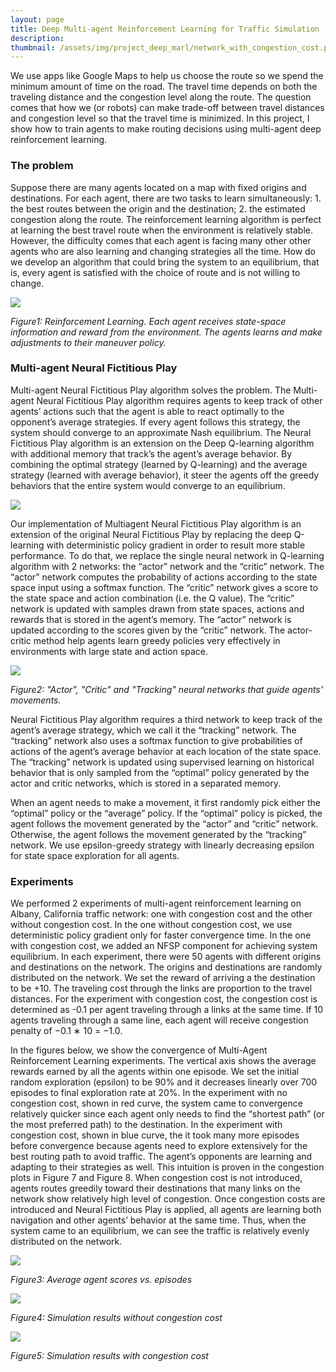 ```yaml
---
layout: page
title: Deep Multi-agent Reinforcement Learning for Traffic Simulation
description: 
thumbnail: /assets/img/project_deep_marl/network_with_congestion_cost.png
---
```


We use apps like Google Maps to help us choose the route so we spend the minimum amount of time on the road. The travel time depends on both the traveling distance and the congestion level along the route. The question comes that how we (or robots) can make trade-off between travel distances and congestion level so that the travel time is minimized. In this project, I show how to train agents to make routing decisions using multi-agent deep reinforcement learning. 

### The problem
Suppose there are many agents located on a map with fixed origins and destinations. For each agent, there are two tasks to learn simultaneously: 1. the best routes between the origin and the destination; 2. the estimated congestion along the route.
The reinforcement learning algorithm is perfect at learning the best travel route when the environment is relatively stable. However, the difficulty comes that each agent is facing many other other agents who are also learning and changing strategies all the time. How do we develop an algorithm that could bring the system to an equilibrium, that is, every agent is satisfied with the choice of route and is not willing to change.

<img class="three" src="{{ site.baseurl }}/assets/img/project_deep_marl/rl_diagram.png">
<p>
<em>Figure1: Reinforcement Learning. Each agent receives state-space information and reward from the environment. The agents learns and make adjustments to their maneuver policy.</em>
</p>

### Multi-agent Neural Fictitious Play
Multi-agent Neural Fictitious Play algorithm solves the problem. The Multi-agent Neural Fictitious Play algorithm requires agents to keep track of other agents’ actions such that the agent is able to react optimally to the opponent’s average strategies. If every agent follows this strategy, the system should converge to an approximate Nash equilibrium. The Neural Fictitious Play algorithm is an extension on the Deep Q-learning algorithm with additional memory that track’s the agent’s average behavior. By combining the optimal strategy (learned by Q-learning) and the average strategy (learned with average behavior), it steer the agents off the greedy behaviors that the entire system would converge to an equilibrium.

<img class="three" src="{{ site.baseurl }}/assets/img/project_deep_marl/algorithm.png">

Our implementation of Multiagent Neural Fictitious Play algorithm is an extension of the original Neural Fictitious Play by replacing the deep Q-learning with deterministic policy gradient in order to result more stable performance. To do that, we replace the single neural network in Q-learning algorithm with 2 networks: the “actor” network and the “critic” network. The “actor” network computes the probability of actions according to the state space input using a softmax function. The “critic” network gives a score to the state space and action combination (i.e. the Q value). The “critic” network is updated with samples drawn from state spaces, actions and rewards that is stored in the agent’s memory. The “actor” network is updated according to the scores given by the “critic” network. The actor-critic method help agents learn greedy policies very effectively in environments with large state and action space.

<img class="three" src="{{ site.baseurl }}/assets/img/project_deep_marl/rl_neural_networks.png">
<p>
<em>Figure2: "Actor", "Critic" and "Tracking" neural networks that guide agents' movements.</em>
</p>


Neural Fictitious Play algorithm requires a third network to keep track of the agent’s average strategy, which we call it the “tracking” network. The “tracking” network also uses a softmax function to give probabilities of actions of the agent’s average behavior at each location of the state space. The “tracking” network is updated using supervised learning on historical behavior that is only sampled from the “optimal” policy generated by the actor and critic networks, which is stored in a separated memory.

When an agent needs to make a movement, it first randomly pick either the “optimal” policy or the “average” policy. If the “optimal” policy is picked, the agent follows the movement generated by the “actor” and “critic” network. Otherwise, the agent follows the movement generated by the “tracking” network. We use epsilon-greedy strategy with linearly decreasing epsilon for state space exploration for all agents.




### Experiments
We performed 2 experiments of multi-agent reinforcement learning on Albany, California traffic network: one with congestion cost and the other without congestion cost. In the one without congestion cost, we use deterministic policy gradient only for faster convergence time. In the one with congestion cost, we added an NFSP component for achieving system equilibrium. In each experiment, there were 50 agents with different origins and destinations on the network. The origins and destinations are randomly distributed on the network. We set the reward of arriving a the destination to be +10. The traveling cost through the links are proportion to the travel distances. For the experiment with congestion cost, the congestion cost is determined as -0.1 per agent traveling through a links at the same time. If 10 agents traveling through a same line, each agent will receive congestion penalty of −0.1 ∗ 10 = −1.0.

<!-- The state space reinforcement learning is defined as the composition for the agent’s current location, origin, location, and other agents’ locations. We use one-hot encoding of nodes on the traffic network to specify location of interest. Thus, as the Albany traffic network has 250 nodes, the state space encoding is a vector of size 250 ∗ 4 = 1000. The action space in our experiment has 9 components that 8 of them specifying different turn type according the angle of turns. The last action is a staying action that allow the agents to wait at a certain location without receiving traveling or congestion penalties.
The neural network architectures for the multi-agent Reinforcement Learning are specified as the following. The 3 neural networks that governs the policy of the agents (actor, critic and tracking networks) all have the same architecture. The input dimension of the networks is dimension of the state space, which is 1000. The output dimension is 9, which are corresponding to the 9 actions defined above. Each of the network has 2 hidden layers with 256 units in each layer. We use RMSProp optimizer and 0.001 initial learning rate for the networks. -->

In the figures below, we show the convergence of Multi-Agent Reinforcement Learning experiments. The vertical axis shows the average rewards earned by all the agents within one episode. We set the initial random exploration (epsilon) to be 90% and it decreases linearly over 700 episodes to final exploration rate at 20%. In the experiment with no congestion cost, shown in red curve, the system came to convergence relatively quicker since each agent only needs to find the “shortest path” (or the most preferred path) to the destination. In the experiment with congestion cost, shown in blue curve, the it took many more episodes before convergence because agents need to explore extensively for the best routing path to avoid traffic. The agent’s opponents are learning and adapting to their strategies as well. This intuition is proven in the congestion plots in Figure 7 and Figure 8. When congestion cost is not introduced, agents routes greedily toward their destinations that many links on the network show relatively high level of congestion. Once congestion costs are introduced and Neural Fictitious Play is applied, all agents are learning both navigation and other agents’ behavior at the same time. Thus, when the system came to an equilibrium, we can see the traffic is relatively evenly distributed on the network.


<img class="two" src="{{ site.baseurl }}/assets/img/project_deep_marl/RL_convergence.png">
<p>
<em>Figure3: Average agent scores vs. episodes</em>
</p>



<img class="two" src="{{ site.baseurl }}/assets/img/project_deep_marl/network_without_congestion_cost.png">
<p>
<em>Figure4: Simulation results without congestion cost</em>
</p>


<p>
<img class="two" src="{{ site.baseurl }}/assets/img/project_deep_marl/network_with_congestion_cost.png">
</p>
<p>
<em>Figure5: Simulation results with congestion cost</em>
</p>

